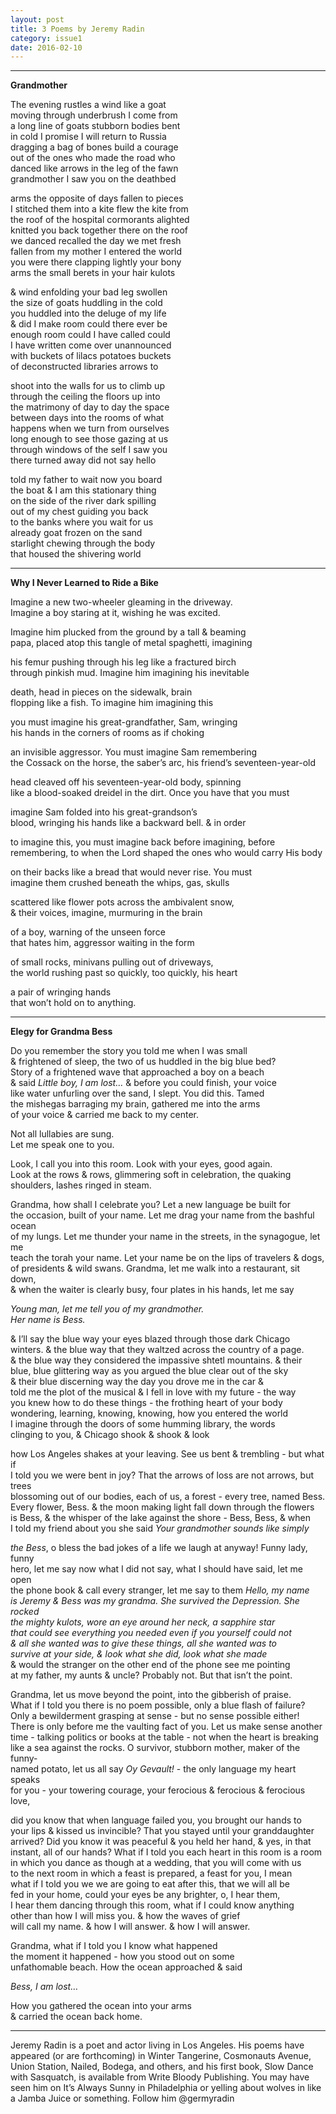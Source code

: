 ```yaml
---
layout: post
title: 3 Poems by Jeremy Radin
category: issue1
date: 2016-02-10
---
```


___

**Grandmother**

The evening rustles a wind like a goat <br>
moving through underbrush I come from <br>
a long line of goats stubborn bodies bent <br>
in cold I promise I will return to Russia <br>
dragging a bag of bones build a courage <br>
out of the ones who made the road who <br>
danced like arrows in the leg of the fawn <br>
grandmother I saw you on the deathbed 

arms the opposite of days fallen to pieces <br>
I stitched them into a kite flew the kite from <br>
the roof of the hospital cormorants alighted <br>
knitted you back together there on the roof <br>
we danced recalled the day we met fresh <br>
fallen from my mother I entered the world <br>
you were there clapping lightly your bony <br>
arms the small berets in your hair kulots 

& wind enfolding your bad leg swollen <br>
the size of goats huddling in the cold <br>
you huddled into the deluge of my life <br>
& did I make room could there ever be <br>
enough room could I have called could <br>
I have written come over unannounced <br>
with buckets of lilacs potatoes buckets <br>
of deconstructed libraries arrows to 

shoot into the walls for us to climb up <br>
through the ceiling the floors up into <br>
the matrimony of day to day the space <br>
between days into the rooms of what <br>
happens when we turn from ourselves <br>
long enough to see those gazing at us <br>
through windows of the self I saw you<br>
there turned away did not say hello 

told my father to wait now you board <br>
the boat & I am this stationary thing <br>
on the side of the river dark spilling <br>
out of my chest guiding you back <br>
to the banks where you wait for us <br>
already goat frozen on the sand<br>
starlight chewing through the body <br>
that housed the shivering world

___

**Why I Never Learned to Ride a Bike**

Imagine a new two-wheeler gleaming in the driveway. <br>
Imagine a boy staring at it, wishing he was excited. 

Imagine him plucked from the ground by a tall & beaming <br>
papa, placed atop this tangle of metal spaghetti, imagining 

his femur pushing through his leg like a fractured birch <br>
through pinkish mud. Imagine him imagining his inevitable 

death, head in pieces on the sidewalk, brain <br>
flopping like a fish. To imagine him imagining this

you must imagine his great-grandfather, Sam, wringing <br>
his hands in the corners of rooms as if choking  

an invisible aggressor. You must imagine Sam remembering <br>
the Cossack on the horse, the saber’s arc, his friend’s seventeen-year-old 

head cleaved off his seventeen-year-old body, spinning <br>
like a blood-soaked dreidel in the dirt. Once you have that you must 

imagine Sam folded into his great-grandson’s <br>
blood, wringing his hands like a backward bell. & in order

to imagine this, you must imagine back before imagining, before<br>
remembering, to when the Lord shaped the ones who would carry His body

on their backs like a bread that would never rise. You must <br>
imagine them crushed beneath the whips, gas, skulls 

scattered like flower pots across the ambivalent snow,<br>
& their voices, imagine, murmuring in the brain 

of a boy, warning of the unseen force <br>
that hates him, aggressor waiting in the form 

of small rocks, minivans pulling out of driveways, <br>
the world rushing past so quickly, too quickly, his heart

a pair of wringing hands <br>
that won’t hold on to anything.

___

**Elegy for Grandma Bess**

Do you remember the story you told me when I was small <br>
& frightened of sleep, the two of us huddled in the big blue bed? <br>
Story of a frightened wave that approached a boy on a beach <br>
& said <i>Little boy, I am lost…</i> & before you could finish, your voice<br>
like water unfurling over the sand, I slept. You did this. Tamed <br>
the mishegas barraging my brain, gathered me into the arms <br>
of your voice & carried me back to my center.

Not all lullabies are sung. <br>
Let me speak one to you.

Look, I call you into this room. Look with your eyes, good again. <br>
Look at the rows & rows, glimmering soft in celebration, the quaking<br>
shoulders, lashes ringed in steam.

Grandma, how shall I celebrate you? Let a new language be built for <br>
the occasion, built of your name. Let me drag your name from the bashful ocean <br>
of my lungs. Let me thunder your name in the streets, in the synagogue, let me<br>
teach the torah your name. Let your name be on the lips of travelers & dogs,<br>
of presidents & wild swans. Grandma, let me walk into a restaurant, sit down, <br>
& when the waiter is clearly busy, four plates in his hands, let me say 

<i>Young man, let me tell you of my grandmother.</i> <br>
<i>Her name is Bess.</i>

& I’ll say the blue way your eyes blazed through those dark Chicago<br>
winters. & the blue way that they waltzed across the country of a page.<br>
& the blue way they considered the impassive shtetl mountains. & their <br>
blue, blue glittering way as you argued the blue clear out of the sky <br>
& their blue discerning way the day you drove me in the car & <br>
told me the plot of the musical & I fell in love with my future - the way <br>
you knew how to do these things - the frothing heart of your body <br>
wondering, learning, knowing, knowing, how you entered the world <br>
I imagine through the doors of some humming library, the words <br>
clinging to you, & Chicago shook & shook & look 

how Los Angeles shakes at your leaving. See us bent & trembling - but what if <br>
I told you we were bent in joy? That the arrows of loss are not arrows, but trees <br>
blossoming out of our bodies, each of us, a forest - every tree, named Bess. <br>
Every flower, Bess. & the moon making light fall down through the flowers <br>
is Bess, & the whisper of the lake against the shore - Bess, Bess, & when <br>
I told my friend about you she said <i>Your grandmother sounds like simply</i> 

<i>the Bess</i>, o bless the bad jokes of a life we laugh at anyway! Funny lady, funny <br>
hero, let me say now what I did not say, what I should have said, let me open<br>
the phone book & call every stranger, let me say to them <i>Hello, my name <br>
is Jeremy & Bess was my grandma. She survived the Depression. She rocked <br>
the mighty kulots, wore an eye around her neck, a sapphire star <br>
that could see everything you needed even if you yourself could not<br>
& all she wanted was to give these things, all she wanted was to <br>
survive at your side, & look what she did, look what she made</i> <br>
& would the stranger on the other end of the phone see me pointing <br>
at my father, my aunts & uncle? Probably not. But that isn’t the point.

Grandma, let us move beyond the point, into the gibberish of praise.<br>
What if I told you there is no poem possible, only a blue flash of failure? <br>
Only a bewilderment grasping at sense - but no sense possible either! <br>
There is only before me the vaulting fact of you. Let us make sense another <br>
time - talking politics or books at the table - not when the heart is breaking <br>
like a sea against the rocks. O survivor, stubborn mother, maker of the funny-<br>
named potato, let us all say <i>Oy Gevault!</i> - the only language my heart speaks <br>
for you - your towering courage, your ferocious & ferocious & ferocious love,

did you know that when language failed you, you brought our hands to <br>
your lips & kissed us invincible? That you stayed until your granddaughter <br>
arrived? Did you know it was peaceful & you held her hand, & yes, in that<br>
instant, all of our hands? What if I told you each heart in this room is a room <br>
in which you dance as though at a wedding, that you will come with us <br>
to the next room in which a feast is prepared, a feast for you, I mean <br>
what if I told you we we are going to eat after this, that we will all be <br>
fed in your home, could your eyes be any brighter, o, I hear them, <br>
I hear them dancing through this room, what if I could know anything <br>
other than how I will miss you. & how the waves of grief  <br>
will call my name. & how I will answer. & how I will answer.

Grandma, what if I told you I know what happened<br>
the moment it happened - how you stood out on some <br>
unfathomable beach. How the ocean approached & said 

<i>Bess, I am lost…</i>

How you gathered the ocean into your arms<br>
& carried the ocean back home.

___

Jeremy Radin is a poet and actor living in Los Angeles. His poems have appeared (or are forthcoming) in Winter Tangerine, Cosmonauts Avenue, Union Station, Nailed, Bodega, and others, and his first book, Slow Dance with Sasquatch, is available from Write Bloody Publishing. You may have seen him on It’s Always Sunny in Philadelphia or yelling about wolves in like a Jamba Juice or something. Follow him @germyradin
